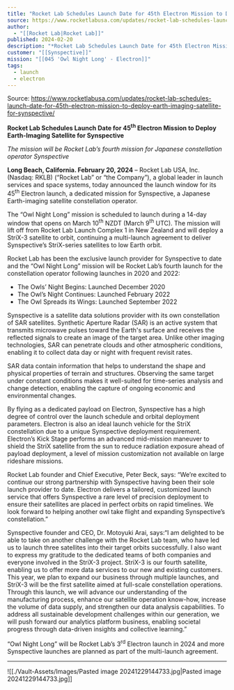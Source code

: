 ```yaml
---
title: "Rocket Lab Schedules Launch Date for 45th Electron Mission to Deploy Earth-Imaging Satellite for Synspective  "
source: https://www.rocketlabusa.com/updates/rocket-lab-schedules-launch-date-for-45th-electron-mission-to-deploy-earth-imaging-satellite-for-synspective/
author:
  - "[[Rocket Lab|Rocket Lab]]"
published: 2024-02-20
description: "*Rocket Lab Schedules Launch Date for 45th Electron Mission to Deploy Earth-Imaging Satellite for Synspective*"
customer: "[[Synspective]]"
mission: "[[045 'Owl Night Long' - Electron]]"
tags:
  - launch
  - electron
---
```


Source: https://www.rocketlabusa.com/updates/rocket-lab-schedules-launch-date-for-45th-electron-mission-to-deploy-earth-imaging-satellite-for-synspective/

**Rocket Lab Schedules Launch Date for 45<sup>th</sup> Electron Mission to Deploy Earth-Imaging Satellite for Synspective**

*The mission will be Rocket Lab’s fourth mission for Japanese constellation operator Synspective*

**Long Beach, California. February 20, 2024** – Rocket Lab USA, Inc. (Nasdaq: RKLB) (“Rocket Lab” or “the Company”), a global leader in launch services and space systems, today announced the launch window for its 45<sup>th</sup> Electron launch, a dedicated mission for Synspective, a Japanese Earth-imaging satellite constellation operator.

The “Owl Night Long” mission is scheduled to launch during a 14-day window that opens on March 10<sup>th</sup> NZDT (March 9<sup>th</sup> UTC). The mission will lift off from Rocket Lab Launch Complex 1 in New Zealand and will deploy a StriX-3 satellite to orbit, continuing a multi-launch agreement to deliver Synspective’s StriX-series satellites to low Earth orbit.

Rocket Lab has been the exclusive launch provider for Synspective to date and the “Owl Night Long” mission will be Rocket Lab’s fourth launch for the constellation operator following launches in 2020 and 2022:

- The Owls’ Night Begins: Launched December 2020
- The Owl’s Night Continues: Launched February 2022
- The Owl Spreads its Wings: Launched September 2022

Synspective is a satellite data solutions provider with its own constellation of SAR satellites. Synthetic Aperture Radar (SAR) is an active system that transmits microwave pulses toward the Earth's surface and receives the reflected signals to create an image of the target area. Unlike other imaging technologies, SAR can penetrate clouds and other atmospheric conditions, enabling it to collect data day or night with frequent revisit rates.

SAR data contain information that helps to understand the shape and physical properties of terrain and structures. Observing the same target under constant conditions makes it well-suited for time-series analysis and change detection, enabling the capture of ongoing economic and environmental changes. 

By flying as a dedicated payload on Electron, Synspective has a high degree of control over the launch schedule and orbital deployment parameters. Electron is also an ideal launch vehicle for the StriX constellation due to a unique Synspective deployment requirement. Electron’s Kick Stage performs an advanced mid-mission maneuver to shield the StriX satellite from the sun to reduce radiation exposure ahead of payload deployment, a level of mission customization not available on large rideshare missions.

Rocket Lab founder and Chief Executive, Peter Beck, says: “We’re excited to continue our strong partnership with Synspective having been their sole launch provider to date. Electron delivers a tailored, customized launch service that offers Synspective a rare level of precision deployment to ensure their satellites are placed in perfect orbits on rapid timelines. We look forward to helping another owl take flight and expanding Synspective’s constellation.”

Synspective founder and CEO, Dr. Motoyuki Arai, says:“I am delighted to be able to take on another challenge with the Rocket Lab team, who have led us to launch three satellites into their target orbits successfully. I also want to express my gratitude to the dedicated teams of both companies and everyone involved in the StriX-3 project. StriX-3 is our fourth satellite, enabling us to offer more data services to our new and existing customers. This year, we plan to expand our business through multiple launches, and StriX-3 will be the first satellite aimed at full-scale constellation operations. Through this launch, we will advance our understanding of the manufacturing process, enhance our satellite operation know-how, increase the volume of data supply, and strengthen our data analysis capabilities. To address all sustainable development challenges within our generation, we will push forward our analytics platform business, enabling societal progress through data-driven insights and collective learning.”  

“Owl Night Long” will be Rocket Lab’s 3<sup>rd</sup> Electron launch in 2024 and more Synspective launches are planned as part of the multi-launch agreement.

---

![[./Vault-Assets/Images/Pasted image 20241229144733.jpg|Pasted image 20241229144733.jpg]]